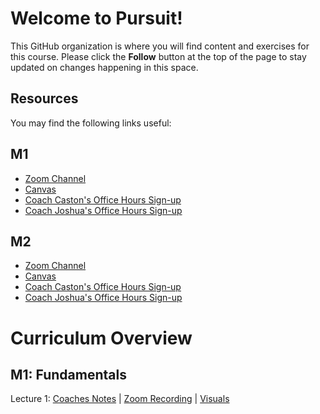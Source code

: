 # Welcome to Pursuit!

This GitHub organization is where you will find content and exercises for this course. Please click the **Follow** button at the top of the page to stay updated on changes happening in this space.

## Resources

You may find the following links useful:

## M1 
- [Zoom Channel]()
- [Canvas]()
- [Coach Caston's Office Hours Sign-up]()
- [Coach Joshua's Office Hours Sign-up]()


## M2 
- [Zoom Channel]()
- [Canvas]()
- [Coach Caston's Office Hours Sign-up]()
- [Coach Joshua's Office Hours Sign-up]()


# Curriculum Overview

## M1: Fundamentals 

Lecture 1: [Coaches Notes](https://gist.github.com/CastonPursuit/2d628b3c3b9fd4337bf82f828d5177e2) | [Zoom Recording]() | [Visuals]()

